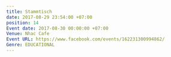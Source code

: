 ```yaml
---
title: Stammtisch
date: 2017-08-29 23:54:00 +07:00
position: 14
Event date: 2017-08-30 00:00:00 +07:00
Venue: Nhac Cafe
Event URL: https://www.facebook.com/events/162231300994862/
Genre: EDUCATIONAL
---
```


